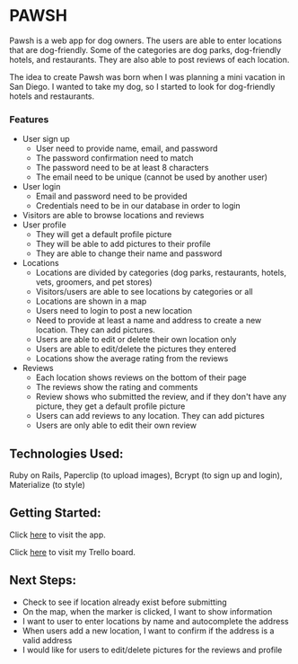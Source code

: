# PAWSH

Pawsh is a web app for dog owners. The users are able to enter locations that are dog-friendly. Some of the categories are dog parks, dog-friendly hotels, and restaurants. They are also able to post reviews of each location.

The idea to create Pawsh was born when I was planning a mini vacation in San Diego. I wanted to take my dog, so I started to look for dog-friendly hotels and restaurants.

### Features
* User sign up
    * User need to provide name, email, and password
    * The password confirmation need to match
    * The password need to be at least 8 characters
    * The email need to be unique (cannot be used by another user)
* User login
    * Email and password need to be provided
    * Credentials need to be in our database in order to login
* Visitors are able to browse locations and reviews 
* User profile
    * They will get a default profile picture 
    * They will be able to add pictures to their profile
    * They are able to change their name and password
* Locations
    * Locations are divided by categories (dog parks, restaurants, hotels, vets, groomers, and pet stores)
    * Visitors/users are able to see locations by categories or all
    * Locations are shown in a map
    * Users need to login to post a new location
    * Need to provide at least a name and address to create a new location. They can add pictures.
    * Users are able to edit or delete their own location only
    * Users are able to edit/delete the pictures they entered
    * Locations show the average rating from the reviews
* Reviews
    * Each location shows reviews on the bottom of their page
    * The reviews show the rating and comments
    * Review shows who submitted the review, and if they don't have any picture, they get a default profile picture
    * Users can add reviews to any location. They can add pictures
    * Users are only able to edit their own review


## Technologies Used:
Ruby on Rails, Paperclip (to upload images), Bcrypt (to sign up and login), Materialize (to style)

## Getting Started: 
Click [here](https://pawsh.herokuapp.com/) to visit the app.

Click [here](https://trello.com/b/YYc8hVyy/pawsh) to visit my Trello board.

## Next Steps:
* Check to see if location already exist before submitting
* On the map, when the marker is clicked, I want to show information
* I want to user to enter locations by name and autocomplete the address
* When users add a new location, I want to confirm if the address is a valid address
* I would like for users to edit/delete pictures for the reviews and profile

